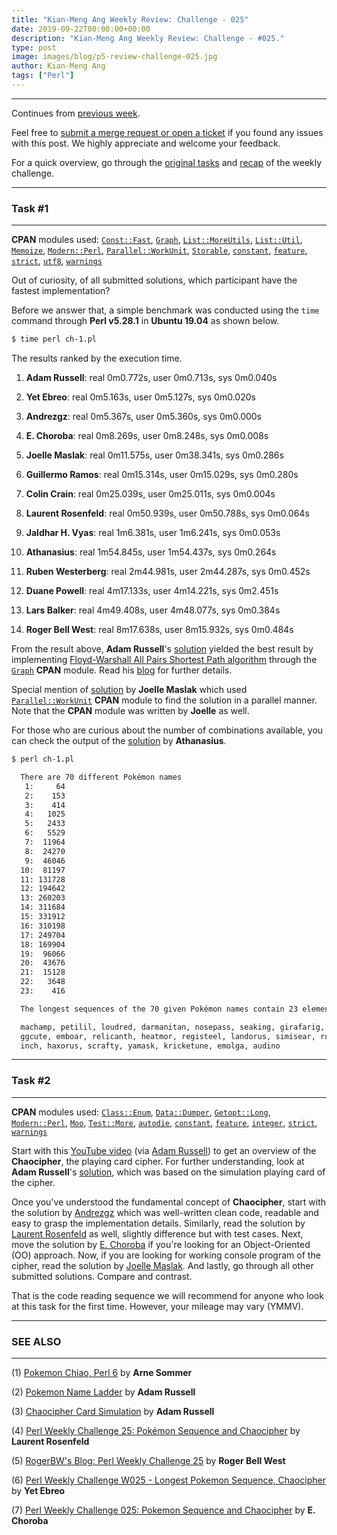 ```yaml
---
title: "Kian-Meng Ang Weekly Review: Challenge - 025"
date: 2019-09-22T00:00:00+00:00
description: "Kian-Meng Ang Weekly Review: Challenge - #025."
type: post
image: images/blog/p5-review-challenge-025.jpg
author: Kian-Meng Ang
tags: ["Perl"]
---
```

***
Continues from [previous week](/blog/review-challenge-024/).

Feel free to [submit a merge request or open a ticket](https://github.com/manwar/perlweeklychallenge) if you found any issues with this post. We highly appreciate and welcome your feedback.

For a quick overview, go through the [original tasks](/blog/perl-weekly-challenge-025/) and [recap](/blog/recap-challenge-025/) of the weekly challenge.

***
### Task #1
***

**CPAN** modules used: [`Const::Fast`](https://metacpan.org/pod/Const::Fast), [`Graph`](https://metacpan.org/pod/Graph), [`List::MoreUtils`](https://metacpan.org/pod/List::MoreUtils), [`List::Util`](https://metacpan.org/pod/List::Util), [`Memoize`](https://metacpan.org/pod/Memoize), [`Modern::Perl`](https://metacpan.org/pod/Modern::Perl), [`Parallel::WorkUnit`](https://metacpan.org/pod/Parallel::WorkUnit), [`Storable`](https://metacpan.org/pod/Storable), [`constant`](https://metacpan.org/pod/constant), [`feature`](https://metacpan.org/pod/feature), [`strict`](https://metacpan.org/pod/strict), [`utf8`](https://metacpan.org/pod/utf8), [`warnings`](https://metacpan.org/pod/warnings)

Out of curiosity, of all submitted solutions, which participant have the fastest implementation?

Before we answer that, a simple benchmark was conducted using the `time` command through **Perl v5.28.1** in **Ubuntu 19.04** as shown below.

```bash
$ time perl ch-1.pl
```
The results ranked by the execution time.

1. **Adam Russell**: real 0m0.772s, user 0m0.713s, sys 0m0.040s

2. **Yet Ebreo**: real 0m5.163s, user 0m5.127s, sys 0m0.020s

3. **Andrezgz**: real 0m5.367s, user 0m5.360s, sys 0m0.000s

4. **E. Choroba**: real 0m8.269s, user 0m8.248s, sys 0m0.008s

5. **Joelle Maslak**: real 0m11.575s, user 0m38.341s, sys 0m0.286s

6. **Guillermo Ramos**: real 0m15.314s, user 0m15.029s, sys 0m0.280s

7. **Colin Crain**: real 0m25.039s, user 0m25.011s, sys 0m0.004s

8. **Laurent Rosenfeld**: real 0m50.939s, user 0m50.788s, sys 0m0.064s

9. **Jaldhar H. Vyas**: real 1m6.381s, user 1m6.241s, sys 0m0.053s

10. **Athanasius**: real 1m54.845s, user 1m54.437s, sys 0m0.264s

11. **Ruben Westerberg**: real 2m44.981s, user 2m44.287s, sys 0m0.452s

12. **Duane Powell**: real 4m17.133s, user 4m14.221s, sys 0m2.451s

13. **Lars Balker**: real 4m49.408s, user 4m48.077s, sys 0m0.384s

14. **Roger Bell West**: real 8m17.638s, user 8m15.932s, sys 0m0.484s

From the result above, **Adam Russell**'s [solution](https://github.com/manwar/perlweeklychallenge-club/blob/master/challenge-025/adam-russell/perl5/ch-1.pl) yielded the best result by implementing [Floyd-Warshall All Pairs Shortest Path algorithm](https://en.wikipedia.org/wiki/Floyd%E2%80%93Warshall_algorithm) through the [`Graph`](https://metacpan.org/pod/Graph) **CPAN** module. Read his [blog](https://adamcrussell.livejournal.com/9171.html) for further details.

Special mention of [solution](https://github.com/manwar/perlweeklychallenge-club/blob/master/challenge-025/joelle-maslak/perl5/ch-1.pl) by **Joelle Maslak** which used [`Parallel::WorkUnit`](https://metacpan.org/pod/Parallel::WorkUnit) **CPAN** module to find the solution in a parallel manner. Note that the **CPAN** module was written by **Joelle** as well.

For those who are curious about the number of combinations available, you can check the output of the [solution](https://github.com/manwar/perlweeklychallenge-club/blob/master/challenge-025/athanasius/perl5/ch-1.pl) by **Athanasius**.

```bash
$ perl ch-1.pl

  There are 70 different Pokémon names
   1:     64
   2:    153
   3:    414
   4:   1025
   5:   2433
   6:   5529
   7:  11964
   8:  24270
   9:  46046
  10:  81197
  11: 131728
  12: 194642
  13: 260203
  14: 311684
  15: 331912
  16: 310198
  17: 249704
  18: 169904
  19:  96066
  20:  43676
  21:  15128
  22:   3648
  23:    416

  The longest sequences of the 70 given Pokémon names contain 23 elements; e.g.:

  machamp, petilil, loudred, darmanitan, nosepass, seaking, girafarig, gabite, exe
  ggcute, emboar, relicanth, heatmor, registeel, landorus, simisear, rufflet, trap
  inch, haxorus, scrafty, yamask, kricketune, emolga, audino
```

***
### Task #2
***

**CPAN** modules used: [`Class::Enum`](https://metacpan.org/pod/Class::Enum), [`Data::Dumper`](https://metacpan.org/pod/Data::Dumper), [`Getopt::Long`](https://metacpan.org/pod/Getopt::Long), [`Modern::Perl`](https://metacpan.org/pod/Modern::Perl), [`Moo`](https://metacpan.org/pod/Moo), [`Test::More`](https://metacpan.org/pod/Test::More), [`autodie`](https://metacpan.org/pod/autodie), [`constant`](https://metacpan.org/pod/constant), [`feature`](https://metacpan.org/pod/feature), [`integer`](https://metacpan.org/pod/integer), [`strict`](https://metacpan.org/pod/strict), [`warnings`](https://metacpan.org/pod/warnings)

Start with this [YouTube video](https://www.youtube.com/watch?v=WwAYU1GFyQo) (via [Adam Russell](https://adamcrussell.livejournal.com/8913.html)) to get an overview of the **Chaocipher**, the playing card cipher. For further understanding, look at **Adam Russell**'s [solution](https://github.com/manwar/perlweeklychallenge-club/blob/master/challenge-025/adam-russell/perl5/ch-2.pl), which was based on the simulation playing card of the cipher.

Once you've understood the fundamental concept of **Chaocipher**, start with the solution by [Andrezgz](https://github.com/manwar/perlweeklychallenge-club/blob/master/challenge-025/andrezgz/perl5/ch-2.pl) which was well-written clean code, readable and easy to grasp the implementation details. Similarly, read the solution by [Laurent Rosenfeld](https://github.com/manwar/perlweeklychallenge-club/blob/master/challenge-025/laurent-rosenfeld/perl5/ch-2.pl) as well, slightly difference but with test cases. Next, move the solution by [E. Choroba](https://github.com/manwar/perlweeklychallenge-club/blob/master/challenge-025/e-choroba/perl5/ch-2.pl) if you're looking for an Object-Oriented (OO) approach. Now, if you are looking for working console program of the cipher, read the solution by [Joelle Maslak](https://github.com/manwar/perlweeklychallenge-club/blob/master/challenge-025/joelle-maslak/perl5/ch-2.pl). And lastly, go through all other submitted solutions. Compare and contrast.

That is the code reading sequence we will recommend for anyone who look at this task for the first time. However, your mileage may vary (YMMV).

***
### SEE ALSO
***

(1) [Pokemon Chiao, Perl 6](https://perl6.eu/pokemon-chiao.html) by **Arne Sommer**

(2) [Pokemon Name Ladder](https://adamcrussell.livejournal.com/9171.html) by **Adam Russell**

(3) [Chaocipher Card Simulation](https://adamcrussell.livejournal.com/8913.html) by **Adam Russell**

(4) [Perl Weekly Challenge 25: Pokémon Sequence and Chaocipher](http://blogs.perl.org/users/laurent_r/2019/09/perl-weekly-challenge-25-pokemon-sequence-and-chaocipher.html) by **Laurent Rosenfeld**

(5) [RogerBW's Blog: Perl Weekly Challenge 25](https://blog.firedrake.org/archive/2019/09/Perl_Weekly_Challenge_25.html) by **Roger Bell West**

(6) [Perl Weekly Challenge W025 - Longest Pokemon Sequence, Chaocipher](http://blogs.perl.org/users/yet_ebreo/2019/09/perl-weekly-challenge-w025---pokemon-nameschaocipher.html) by **Yet Ebreo**

(7) [Perl Weekly Challenge 025: Pokemon Sequence and Chaocipher](http://blogs.perl.org/users/e_choroba/2019/09/perl-weekly-challenge-025-pokemon-sequence-and-chaocipher.html) by **E. Choroba**
